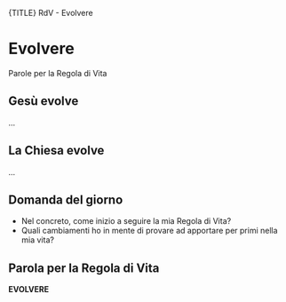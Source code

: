 {TITLE} RdV - Evolvere

# Evolvere
<span class="ut">Parole per la Regola di Vita</span>

## Gesù evolve

...

## La Chiesa evolve

...

## Domanda del giorno

- Nel concreto, come inizio a seguire la mia Regola di Vita?
- Quali cambiamenti ho in mente di provare ad apportare per primi nella mia vita?

## Parola per la Regola di Vita

**EVOLVERE**
